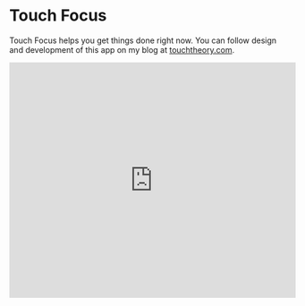 Touch Focus
===========

Touch Focus helps you get things done right now. You can follow design and development of this app on my blog at <a href="http://touchtheory.com">touchtheory.com</a>.

<iframe frameborder="0" height="421" marginheight="0" marginwidth="0" scrolling="no" src="http://www.slideshare.net/slideshow/embed_code/14007307?rel=0" width="512"> </iframe>

<!-- ![Touch Focus Screenshot](http://github.com/adobbs/touch-focus/raw/master/img/focus2.png "Latest Screenshot") -->